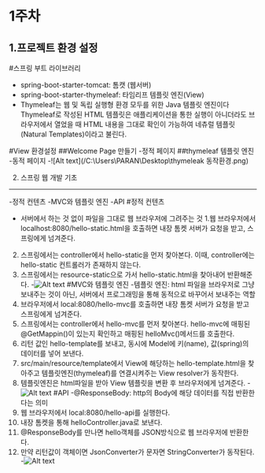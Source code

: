 1주차
=====
1.프로젝트 환경 설정
--------------------
#스프링 부트 라이브러리
- spring-boot-starter-tomcat: 톰캣 (웹서버)
- spring-boot-starter-thymeleaf: 타임리프 템플릿 엔진(View)
- Thymeleaf는 웹 및 독립 실행형 환경 모두를 위한 Java 템플릿 엔진이다
Thymeleaf로 작성된 HTML 템플릿은 애플리케이션을 통한 실행이 아니더라도 브라우저에서 열었을 때 HTML 내용을 그대로 확인이 가능하여 네츄럴 템플릿(Natural Templates)이라고 불린다.



#View 환경설정
##Welcome Page 만들기
-정적 페이지
##thymeleaf 템플릿 엔진
-동적 페이지
-![Alt text](/C:\Users\PARAN\Desktop\thymeleak 동작환경.png)

2. 스프링 웹 개발 기초
----------------------
-정적 컨텐츠
-MVC와 템플릿 엔진
-API
#정적 컨텐츠
- 서버에서 하는 것 없이 파일을 그대로 웹 브라우저에 그려주는 것
1.웹 브라우저에서 localhost:8080/hello-static.html을 호출하면 내장 톰켓 서버가 요청을 받고, 스프링에게 넘겨준다.
2. 스프링에서는 controller에서 hello-static을 먼저 찾아본다. 이때, controller에는 hello-static 컨트롤러가 존재하지 않는다.
3. 스프링에서는 resource-static으로 가서 hello-static.html을 찾아내어 반환해준다.
-![Alt text](/C:\Users\PARAN\Desktop\정적.png)
#MVC와 템플릿 엔진
-템플릿 엔진: html 파일을 브라우저로 그냥 보내주는 것이 아닌, 서버에서 프로그래밍을 통해 동적으로 바꾸어서 보내주는 역할
1. 브라우저에서 local:8080/hello-mvc를 호출하면 내장 톰켓 서버가 요청을 받고 스프링에게 넘겨준다.
2. 스프링에서는 controller에서 hello-mvc를 먼저 찾아본다. hello-mvc에 매핑된 @GetMappin()이 있는지 확인하고 매핑된 helloMvc()메서드를 호출한다.
3. 리턴 값인 hello-template를 보내고, 동시에 Model에 키(name), 값(spring)의 데이터를 넣어 보낸다.
4. src/main/resource/template에서 View에 해당하는 hello-template.html을 찾아주고 템플릿엔진(thymeleaf)를 연결시켜주는 View resolver가 동작한다.
5. 템플릿엔진은 html파일을 받아 View 템플릿을 변환 후 브라우저에게 넘겨준다.
-![Alt text](/C:\Users\PARAN\Desktop\mvc작동.png)
#API
-@ResponseBody: http의 Body에 해당 데이터를 직접 반환한다는 의미
1. 웹 브라우저에서 local:8080/hello-api를 실행한다.
2. 내장 톰켓을 통해 helloController.java로 보낸다.
3. @ResponseBody를 만나면 hello객체를 JSON방식으로 웹 브라우저에 반환한다.
4. 만약 리턴값이 객체이면 JsonConverter가 문자면 StringConverter가 동작된다.
-![Alt text](/C:\Users\PARAN\Desktop\api동작.png)
